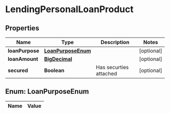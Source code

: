 

# LendingPersonalLoanProduct

## Properties

Name | Type | Description | Notes
------------ | ------------- | ------------- | -------------
**loanPurpose** | [**LoanPurposeEnum**](#LoanPurposeEnum) |  |  [optional]
**loanAmount** | [**BigDecimal**](BigDecimal.md) |  |  [optional]
**secured** | **Boolean** | Has securties attached |  [optional]


## Enum: LoanPurposeEnum

Name | Value
---- | -----




